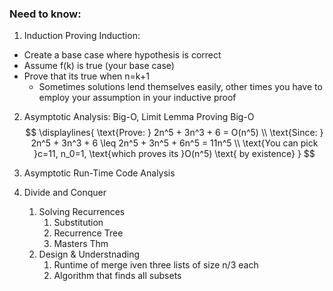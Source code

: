 ### Need to know:
1) Induction
Proving Induction:
- Create a base case where hypothesis is correct
- Assume f(k) is true (your base case)
- Prove that its true when n=k+1
	- Sometimes solutions lend themselves easily, other times you have to employ your assumption in your inductive proof
2) Asymptotic Analysis: Big-O, Limit Lemma
Proving Big-O
$$
\displaylines{
\text{Prove: } 2n^5 + 3n^3 + 6 = O(n^5) \\ 
\text{Since: } 2n^5 + 3n^3 + 6 \leq 2n^5 + 3n^5 + 6n^5 = 11n^5 \\
\text{You can pick }c=11, n_0=1, \text{which proves its }O(n^5) \text{ by existence}
}
$$

3) Asymptotic Run-Time Code Analysis

4) Divide and Conquer
	1) Solving Recurrences
		1) Substitution
		2) Recurrence Tree
		3) Masters Thm
	2) Design & Understnading
		1) Runtime of merge iven three lists of size n/3 each
		2) Algorithm that finds all subsets